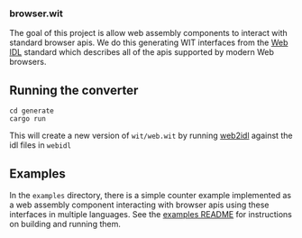 ### browser.wit
The goal of this project is allow web assembly components to interact with standard browser apis. We do this generating WIT interfaces from the [Web IDL](https://webidl.spec.whatwg.org/) standard which describes all of the apis supported by modern Web browsers.

## Running the converter

```
cd generate
cargo run
```

This will create a new version of `wit/web.wit` by running [web2idl](https://github.com/wasi-gfx/webidl2wit) against the idl files in `webidl`

## Examples

In the `examples` directory, there is a simple counter example implemented as a web assembly component interacting with browser apis using these interfaces in multiple languages. See the [examples README](examples/README.md) for instructions on building and running them.
